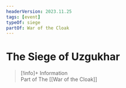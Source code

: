 ```yaml
---
headerVersion: 2023.11.25
tags: [event]
typeOf: siege
partOf: War of the Cloak
---
```

# The Siege of Uzgukhar
>[!info]+ Information  
> Part of The [[War of the Cloak]]

